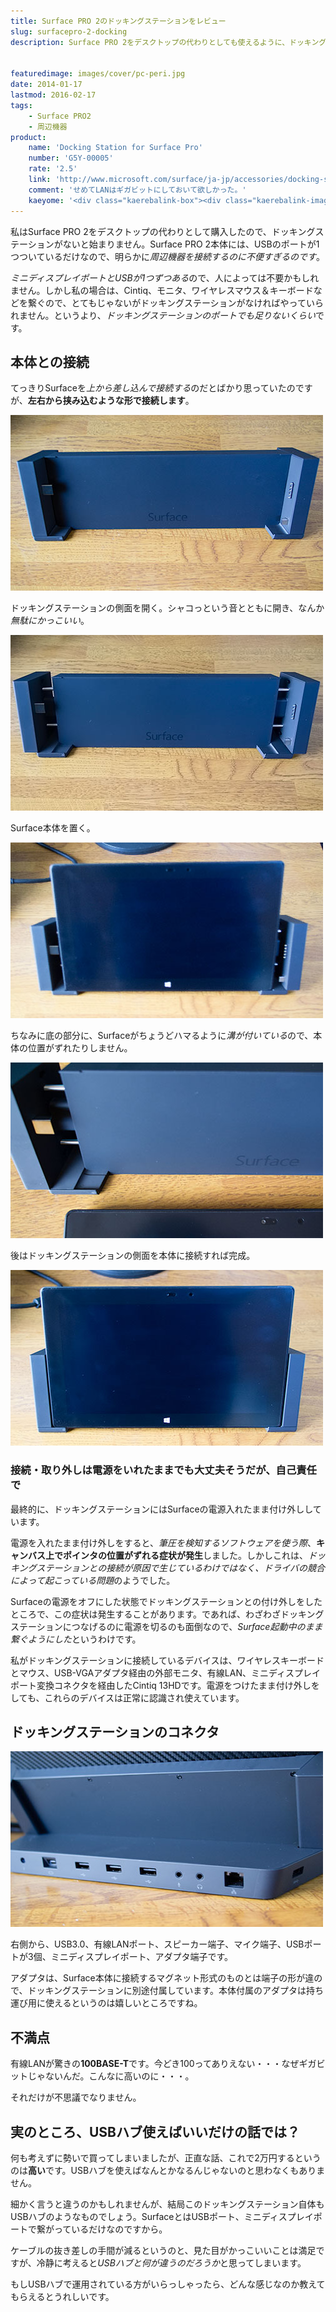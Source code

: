 ```yaml
---
title: Surface PRO 2のドッキングステーションをレビュー
slug: surfacepro-2-docking
description: Surface PRO 2をデスクトップの代わりとしても使えるように、ドッキングステーションを購入しました。微妙にかっこいいギミックですが、有線LANが100Mという残念な仕様です。USBハブを使えば済む話なのかもしれないなと思いました。


featuredimage: images/cover/pc-peri.jpg
date: 2014-01-17
lastmod: 2016-02-17
tags: 
    - Surface PRO2
    - 周辺機器
product:
    name: 'Docking Station for Surface Pro'
    number: 'G5Y-00005'
    rate: '2.5'
    link: 'http://www.microsoft.com/surface/ja-jp/accessories/docking-station'
    comment: 'せめてLANはギガビットにしておいて欲しかった。'
    kaeyome: '<div class="kaerebalink-box"><div class="kaerebalink-image"><a href="http://www.amazon.co.jp/exec/obidos/ASIN/B00HO06X5U/illusionspace-22/ref=nosim/" rel="nofollow" target="_blank"><img src="http://ecx.images-amazon.com/images/I/314YgD7s5wL._SL160_.jpg" style="border: none;" /></a></div><div class="kaerebalink-info"><div class="kaerebalink-name"><a href="http://www.amazon.co.jp/exec/obidos/ASIN/B00HO06X5U/illusionspace-22/ref=nosim/" rel="nofollow" target="_blank">Docking station for Surface Pro</a><div class="kaerebalink-powered-date">posted with <a href="http://kaereba.com" rel="nofollow" target="_blank">カエレバ</a></div></div><div class="kaerebalink-detail"> Microsoft     </div><div class="kaerebalink-link1"><div class="shoplinkamazon"><a href="http://www.amazon.co.jp/gp/search?keywords=Surface%20pro%20%83h%83b%83L%83%93%83O%83X%83e%81%5B%83V%83%87%83%93&__mk_ja_JP=%83J%83%5E%83J%83i&tag=illusionspace-22" rel="nofollow" target="_blank" title="アマゾン" >Amazonで購入</a></div><div class="shoplinkrakuten"><a href="http://hb.afl.rakuten.co.jp/hgc/0e95387f.f2aef20d.0e953880.25e412bd/?pc=http%3A%2F%2Fsearch.rakuten.co.jp%2Fsearch%2Fmall%2FSurface%2520pro%2520%25E3%2583%2589%25E3%2583%2583%25E3%2582%25AD%25E3%2583%25B3%25E3%2582%25B0%25E3%2582%25B9%25E3%2583%2586%25E3%2583%25BC%25E3%2582%25B7%25E3%2583%25A7%25E3%2583%25B3%2F-%2Ff.1-p.1-s.1-sf.0-st.A-v.2%3Fx%3D0%26scid%3Daf_ich_link_urltxt%26m%3Dhttp%3A%2F%2Fm.rakuten.co.jp%2F" rel="nofollow" target="_blank" title="楽天市場" >楽天市場で購入</a></div></div></div><div class="booklink-footer" style="clear: left"></div></div>'
---
```


私はSurface PRO 2をデスクトップの代わりとして購入したので、ドッキングステーションがないと始まりません。Surface PRO 2本体には、USBのポートが1つついているだけなので、明らかに<em>周辺機器を接続するのに不便すぎるのです</em>。

<em>ミニディスプレイポートとUSBが1つずつある</em>ので、人によっては不要かもしれません。しかし私の場合は、Cintiq、モニタ、ワイヤレスマウス＆キーボードなどを繋ぐので、とてもじゃないがドッキングステーションがなければやっていられません。というより、<em>ドッキングステーションのポートでも足りないくらい</em>です。


## 本体との接続


てっきりSurfaceを<em>上から差し込んで接続する</em>のだとばかり思っていたのですが、<strong>左右から挟み込むような形で接続します</strong>。

![Surfaceドッキングステーション1](P1161994.jpg)

ドッキングステーションの側面を開く。シャコっという音とともに開き、なんか<em>無駄にかっこいい</em>。

![Surfaceドッキングステーション2　開く](P1161995.jpg)

Surface本体を置く。

![Surfaceドッキングステーション3　置く](P1161996.jpg)

ちなみに底の部分に、Surfaceがちょうどハマるように<em>溝が付いている</em>ので、本体の位置がずれたりしません。

![Surfaceドッキングステーション　溝](P1162000.jpg)

後はドッキングステーションの側面を本体に接続すれば完成。

![Surfaceドッキングステーション4　ドッキング](P1161997.jpg)


### 接続・取り外しは電源をいれたままでも大丈夫そうだが、自己責任で


最終的に、ドッキングステーションにはSurfaceの電源入れたまま付け外ししています。

電源を入れたまま付け外しをすると、<em>筆圧を検知するソフトウェアを使う際</em>、<strong>キャンバス上でポインタの位置がずれる症状が発生</strong>しました。しかしこれは、<em>ドッキングステーションとの接続が原因で生じているわけではなく、ドライバの競合によって起こっている問題</em>のようでした。

Surfaceの電源をオフにした状態でドッキングステーションとの付け外しをしたところで、この症状は発生することがあります。であれば、わざわざドッキングステーションにつなげるのに電源を切るのも面倒なので、<em>Surface起動中のまま繋ぐようにした</em>というわけです。

私がドッキングステーションに接続しているデバイスは、ワイヤレスキーボードとマウス、USB-VGAアダプタ経由の外部モニタ、有線LAN、ミニディスプレイポート変換コネクタを経由したCintiq 13HDです。電源をつけたまま付け外しをしても、これらのデバイスは正常に認識され使えています。


## ドッキングステーションのコネクタ


![Surfaceドッキングステーション　背面コネクタ](P1161999.jpg)

右側から、USB3.0、有線LANポート、スピーカー端子、マイク端子、USBポートが3個、ミニディスプレイポート、アダプタ端子です。

アダプタは、Surface本体に接続するマグネット形式のものとは端子の形が違ので、ドッキングステーションに別途付属しています。本体付属のアダプタは持ち運び用に使えるというのは嬉しいところですね。


## 不満点


有線LANが驚きの<strong>100BASE-T</strong>です。今どき100ってありえない・・・なぜギガビットじゃないんだ。こんなに高いのに・・・。

それだけが不思議でなりません。


## 実のところ、USBハブ使えばいいだけの話では？


何も考えずに勢いで買ってしまいましたが、正直な話、これで2万円するというのは<strong>高い</strong>です。USBハブを使えばなんとかなるんじゃないのと思わなくもありません。

細かく言うと違うのかもしれませんが、結局このドッキングステーション自体もUSBハブのようなものでしょう。SurfaceとはUSBポート、ミニディスプレイポートで繋がっているだけなのですから。

ケーブルの抜き差しの手間が減るというのと、見た目がかっこいいことは満足ですが、冷静に考えると<em>USBハブと何が違うのだろうか</em>と思ってしまいます。

もしUSBハブで運用されている方がいらっしゃったら、どんな感じなのか教えてもらえるとうれしいです。


  